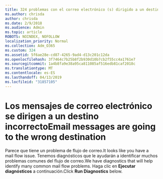 ```yaml
---
title: 324 problemas con el correo electrónico (s) dirigido a un destino incorrecto
ms.author: chrisda
author: chrisda
ms.date: 2/9/2018
ms.audience: Admin
ms.topic: article
ROBOTS: NOINDEX, NOFOLLOW
localization_priority: Normal
ms.collection: Adm_O365
ms.custom: 324
ms.assetid: 5f6ae28e-cd87-4265-9ad4-d13c201c12da
ms.openlocfilehash: 3f7464c7b25b8f2b930d10b7cb2f55cc4a1761e7
ms.sourcegitcommit: 1a4b8fa9e38a95ca811085af516edb81caf2018c
ms.translationtype: MT
ms.contentlocale: es-ES
ms.lasthandoff: 04/13/2019
ms.locfileid: "31857105"
---
```

# <a name="email-messages-are-going-to-the-wrong-destination"></a><span data-ttu-id="3e30e-102">Los mensajes de correo electrónico se dirigen a un destino incorrecto</span><span class="sxs-lookup"><span data-stu-id="3e30e-102">Email messages are going to the wrong destination</span></span>

<span data-ttu-id="3e30e-103">Parece que tiene un problema de flujo de correo.</span><span class="sxs-lookup"><span data-stu-id="3e30e-103">It looks like you have a mail flow issue.</span></span> <span data-ttu-id="3e30e-104">Tenemos diagnósticos que le ayudarán a identificar muchos problemas comunes del flujo de correo.</span><span class="sxs-lookup"><span data-stu-id="3e30e-104">We have diagnostics that will help identify many common mail flow problems.</span></span> <span data-ttu-id="3e30e-105">Haga clic en **Ejecutar diagnósticos** a continuación.</span><span class="sxs-lookup"><span data-stu-id="3e30e-105">Click **Run Diagnostics** below.</span></span>
